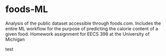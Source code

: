 # foods-ML
Analysis of the public dataset accessible through foods.com. Includes the entire ML workflow for the purpose of predicting the calorie content of a given food. Homework assignment for EECS 398 at the University of Michigan

test